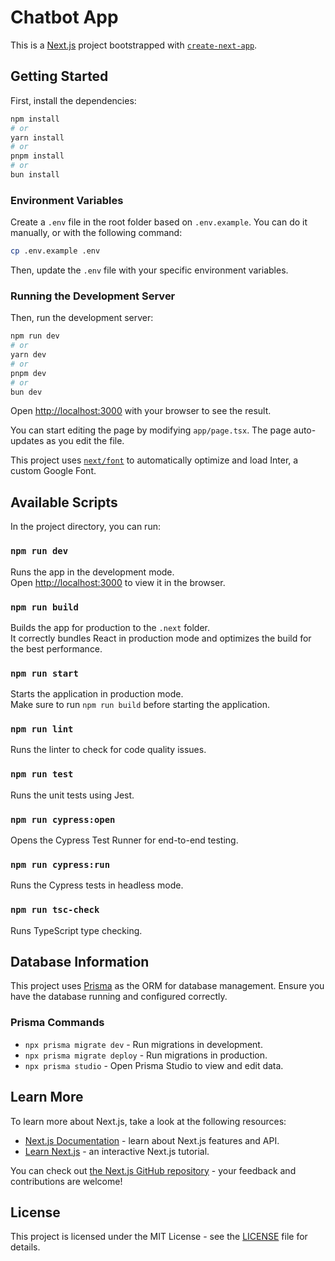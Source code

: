 # Chatbot App

This is a [Next.js](https://nextjs.org/) project bootstrapped with [`create-next-app`](https://github.com/vercel/next.js/tree/canary/packages/create-next-app).

## Getting Started

First, install the dependencies:

```bash
npm install
# or
yarn install
# or
pnpm install
# or
bun install
```

### Environment Variables

Create a `.env` file in the root folder based on `.env.example`. You can do it manually, or with the following command:

```bash
cp .env.example .env
```

Then, update the `.env` file with your specific environment variables.

### Running the Development Server

Then, run the development server:

```bash
npm run dev
# or
yarn dev
# or
pnpm dev
# or
bun dev
```

Open [http://localhost:3000](http://localhost:3000) with your browser to see the result.

You can start editing the page by modifying `app/page.tsx`. The page auto-updates as you edit the file.

This project uses [`next/font`](https://nextjs.org/docs/basic-features/font-optimization) to automatically optimize and load Inter, a custom Google Font.

## Available Scripts

In the project directory, you can run:

### `npm run dev`

Runs the app in the development mode.\
Open [http://localhost:3000](http://localhost:3000) to view it in the browser.

### `npm run build`

Builds the app for production to the `.next` folder.\
It correctly bundles React in production mode and optimizes the build for the best performance.

### `npm run start`

Starts the application in production mode.\
Make sure to run `npm run build` before starting the application.

### `npm run lint`

Runs the linter to check for code quality issues.

### `npm run test`

Runs the unit tests using Jest.

### `npm run cypress:open`

Opens the Cypress Test Runner for end-to-end testing.

### `npm run cypress:run`

Runs the Cypress tests in headless mode.

### `npm run tsc-check`

Runs TypeScript type checking.

## Database Information

This project uses [Prisma](https://www.prisma.io/) as the ORM for database management. Ensure you have the database running and configured correctly.

### Prisma Commands

- `npx prisma migrate dev` - Run migrations in development.
- `npx prisma migrate deploy` - Run migrations in production.
- `npx prisma studio` - Open Prisma Studio to view and edit data.

## Learn More

To learn more about Next.js, take a look at the following resources:

- [Next.js Documentation](https://nextjs.org/docs) - learn about Next.js features and API.
- [Learn Next.js](https://nextjs.org/learn) - an interactive Next.js tutorial.

You can check out [the Next.js GitHub repository](https://github.com/vercel/next.js/) - your feedback and contributions are welcome!

## License

This project is licensed under the MIT License - see the [LICENSE](LICENSE) file for details.
